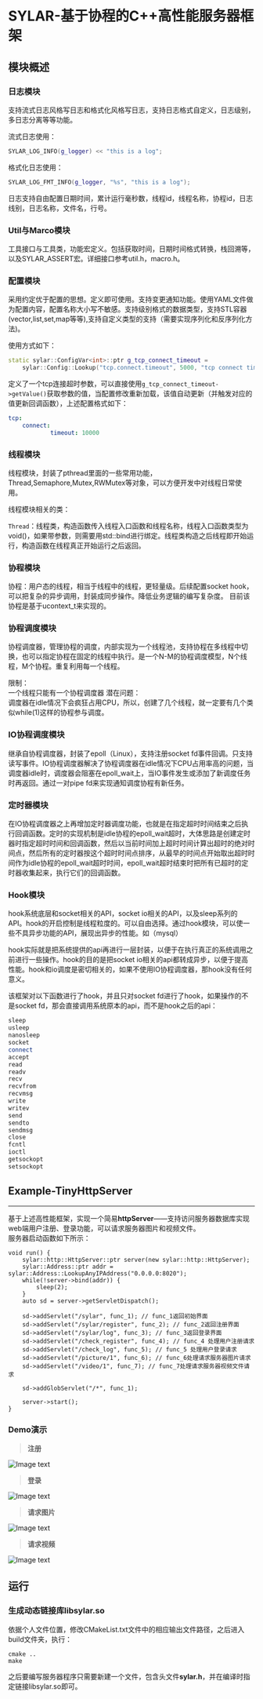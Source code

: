 # SYLAR-基于协程的C++高性能服务器框架



## 模块概述

### 日志模块

支持流式日志风格写日志和格式化风格写日志，支持日志格式自定义，日志级别，多日志分离等等功能。

流式日志使用：

```cpp
SYLAR_LOG_INFO(g_logger) << "this is a log";
```

格式化日志使用：

```cpp
SYLAR_LOG_FMT_INFO(g_logger, "%s", "this is a log"); 
```

日志支持自由配置日期时间，累计运行毫秒数，线程id，线程名称，协程id，日志线别，日志名称，文件名，行号。


### Util与Marco模块

工具接口与工具类，功能宏定义。包括获取时间，日期时间格式转换，栈回溯等，以及SYLAR_ASSERT宏。详细接口参考util.h，macro.h。


### 配置模块

采用约定优于配置的思想。定义即可使用。支持变更通知功能。使用YAML文件做为配置内容，配置名称大小写不敏感。支持级别格式的数据类型，支持STL容器(vector,list,set,map等等),支持自定义类型的支持（需要实现序列化和反序列化方法)。

使用方式如下：

```cpp
static sylar::ConfigVar<int>::ptr g_tcp_connect_timeout = 
    sylar::Config::Lookup("tcp.connect.timeout", 5000, "tcp connect timeout");
```

定义了一个tcp连接超时参数，可以直接使用`g_tcp_connect_timeout->getValue()`获取参数的值，当配置修改重新加载，该值自动更新（并触发对应的值更新回调函数），上述配置格式如下：

```yaml
tcp:
    connect:
            timeout: 10000
```

### 线程模块

线程模块，封装了pthread里面的一些常用功能，Thread,Semaphore,Mutex,RWMutex等对象，可以方便开发中对线程日常使用。

线程模块相关的类：

`Thread`：线程类，构造函数传入线程入口函数和线程名称，线程入口函数类型为void()，如果带参数，则需要用std::bind进行绑定。线程类构造之后线程即开始运行，构造函数在线程真正开始运行之后返回。


### 协程模块

协程：用户态的线程，相当于线程中的线程，更轻量级。后续配置socket hook，可以把复杂的异步调用，封装成同步操作。降低业务逻辑的编写复杂度。 目前该协程是基于ucontext_t来实现的。


### 协程调度模块

协程调度器，管理协程的调度，内部实现为一个线程池，支持协程在多线程中切换，也可以指定协程在固定的线程中执行。是一个N-M的协程调度模型，N个线程，M个协程。重复利用每一个线程。

限制：  
一个线程只能有一个协程调度器
潜在问题：  
调度器在idle情况下会疯狂占用CPU，所以，创建了几个线程，就一定要有几个类似while(1)这样的协程参与调度。

### IO协程调度模块

继承自协程调度器，封装了epoll（Linux），支持注册socket fd事件回调。只支持读写事件。IO协程调度器解决了协程调度器在idle情况下CPU占用率高的问题，当调度器idle时，调度器会阻塞在epoll_wait上，当IO事件发生或添加了新调度任务时再返回。通过一对pipe fd来实现通知调度协程有新任务。

### 定时器模块

在IO协程调度器之上再增加定时器调度功能，也就是在指定超时时间结束之后执行回调函数。定时的实现机制是idle协程的epoll_wait超时，大体思路是创建定时器时指定超时时间和回调函数，然后以当前时间加上超时时间计算出超时的绝对时间点，然后所有的定时器按这个超时时间点排序，从最早的时间点开始取出超时时间作为idle协程的epoll_wait超时时间，epoll_wait超时结束时把所有已超时的定时器收集起来，执行它们的回调函数。

### Hook模块

hook系统底层和socket相关的API，socket io相关的API，以及sleep系列的API。hook的开启控制是线程粒度的。可以自由选择。通过hook模块，可以使一些不具异步功能的API，展现出异步的性能。如（mysql）

hook实际就是把系统提供的api再进行一层封装，以便于在执行真正的系统调用之前进行一些操作。hook的目的是把socket io相关的api都转成异步，以便于提高性能。hook和io调度是密切相关的，如果不使用IO协程调度器，那hook没有任何意义。

该框架对以下函数进行了hook，并且只对socket fd进行了hook，如果操作的不是socket fd，那会直接调用系统原本的api，而不是hook之后的api：  

```cpp
sleep
usleep
nanosleep
socket
connect
accept
read
readv
recv
recvfrom
recvmsg
write
writev
send
sendto
sendmsg
close
fcntl
ioctl
getsockopt
setsockopt
```

## **Example-TinyHttpServer**
---
基于上述高性能框架，实现一个简易**httpServer**——支持访问服务器数据库实现web端用户注册、登录功能，可以请求服务器图片和视频文件。  
服务器启动函数如下所示：  
```
void run() {
    sylar::http::HttpServer::ptr server(new sylar::http::HttpServer);
    sylar::Address::ptr addr = sylar::Address::LookupAnyIPAddress("0.0.0.0:8020");
    while(!server->bind(addr)) {
        sleep(2);
    }
    auto sd = server->getServletDispatch();
    
    sd->addServlet("/sylar", func_1); // func_1返回初始界面
    sd->addServlet("/sylar/register", func_2); // func_2返回注册界面
    sd->addServlet("/sylar/log", func_3); // func_3返回登录界面
    sd->addServlet("/check_register", func_4); // func_4 处理用户注册请求
    sd->addServlet("/check_log", func_5); // func_5 处理用户登录请求
    sd->addServlet("/picture/1", func_6); // func_6处理请求服务器图片请求
    sd->addServlet("/video/1", func_7); // func_7处理请求服务器视频文件请求

    sd->addGlobServlet("/*", func_1);

    server->start();
}
```
### Demo演示

> **注册**  

![Image text](https://github.com/liwentaoCH/sylar-server/blob/main/picture_gif/%E7%99%BB%E5%BD%95.gif)

> **登录**  

![Image text](https://github.com/liwentaoCH/sylar-server/blob/main/picture_gif/%E6%B3%A8%E5%86%8C%E7%94%A8%E6%88%B7.gif)

> **请求图片**
  
![Image text](https://github.com/liwentaoCH/sylar-server/blob/main/picture_gif/%E8%AF%B7%E6%B1%82%E5%9B%BE%E7%89%87%E6%96%87%E4%BB%B6.gif)

> **请求视频**
  
![Image text](https://github.com/liwentaoCH/sylar-server/blob/main/picture_gif/%E8%AF%B7%E6%B1%82%E8%A7%86%E9%A2%91%E6%96%87%E4%BB%B6.gif)


## 运行  
### 生成动态链接库libsylar.so
依据个人文件位置，修改CMakeList.txt文件中的相应输出文件路径，之后进入build文件夹，执行：
```shell
cmake ..
make
```
之后要编写服务器程序只需要新建一个文件，包含头文件**sylar.h**，并在编译时指定链接libsylar.so即可。



